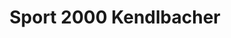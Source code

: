 ---
title: "Sport 2000 Kendlbacher"
url: /grossarl/sport-2000-kendlbacher-gemeindestrasse/
shop: Sport
---